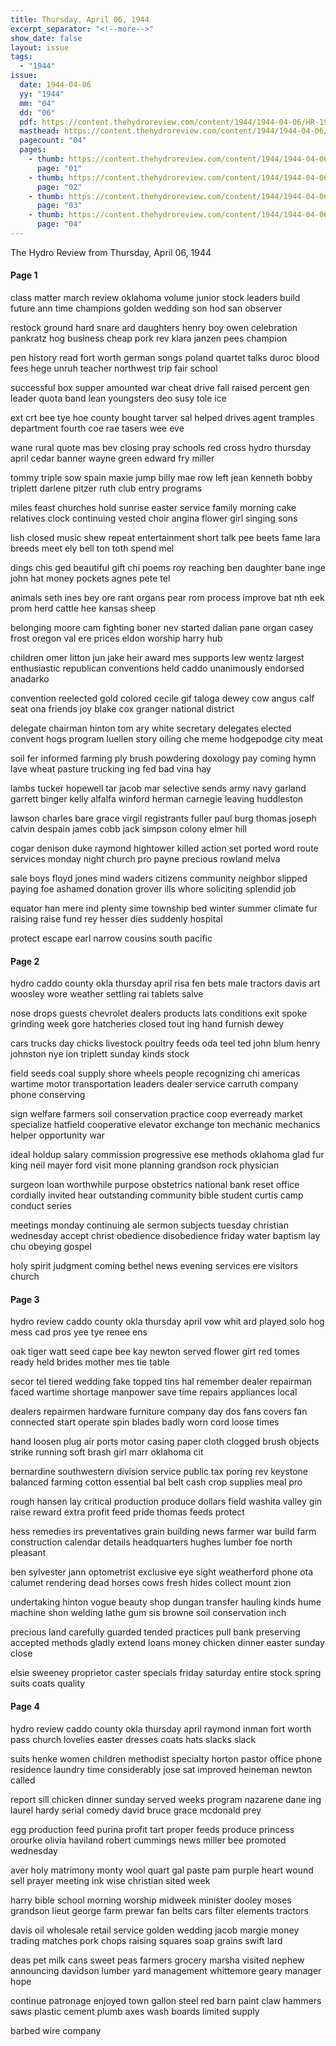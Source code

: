 ```yaml
---
title: Thursday, April 06, 1944
excerpt_separator: "<!--more-->"
show_date: false
layout: issue
tags:
  - "1944"
issue:
  date: 1944-04-06
  yy: "1944"
  mm: "04"
  dd: "06"
  pdf: https://content.thehydroreview.com/content/1944/1944-04-06/HR-1944-04-06.pdf
  masthead: https://content.thehydroreview.com/content/1944/1944-04-06/masthead/HR-1944-04-06.jpg
  pagecount: "04"
  pages:
    - thumb: https://content.thehydroreview.com/content/1944/1944-04-06/thumbnails/HR-1944-04-06-01.jpg
      page: "01"
    - thumb: https://content.thehydroreview.com/content/1944/1944-04-06/thumbnails/HR-1944-04-06-02.jpg
      page: "02"
    - thumb: https://content.thehydroreview.com/content/1944/1944-04-06/thumbnails/HR-1944-04-06-03.jpg
      page: "03"
    - thumb: https://content.thehydroreview.com/content/1944/1944-04-06/thumbnails/HR-1944-04-06-04.jpg
      page: "04"
---
```


The Hydro Review from Thursday, April 06, 1944

<!--more-->

<h4>Page 1</h4>
<p>class matter march review oklahoma volume junior stock leaders build future ann time champions golden wedding son hod san observer</p>
<p>restock ground hard snare ard daughters henry boy owen celebration pankratz hog business cheap pork rev klara janzen pees champion</p>
<p>pen history read fort worth german songs poland quartet talks duroc blood fees hege unruh teacher northwest trip fair school</p>
<p>successful box supper amounted war cheat drive fall raised percent gen leader quota band lean youngsters deo susy tole ice</p>
<p>ext crt bee tye hoe county bought tarver sal helped drives agent tramples department fourth coe rae tasers wee eve</p>
<p>wane rural quote mas bev closing pray schools red cross hydro thursday april cedar banner wayne green edward fry miller</p>
<p>tommy triple sow spain maxie jump billy mae row left jean kenneth bobby triplett darlene pitzer ruth club entry programs</p>
<p>miles feast churches hold sunrise easter service family morning cake relatives clock continuing vested choir angina flower girl singing sons</p>
<p>lish closed music shew repeat entertainment short talk pee beets fame lara breeds meet ely bell ton toth spend mel</p>
<p>dings chis ged beautiful gift chi poems roy reaching ben daughter bane inge john hat money pockets agnes pete tel</p>
<p>animals seth ines bey ore rant organs pear rom process improve bat nth eek prom herd cattle hee kansas sheep</p>
<p>belonging moore cam fighting boner nev started dalian pane organ casey frost oregon val ere prices eldon worship harry hub</p>
<p>children omer litton jun jake heir award mes supports lew wentz largest enthusiastic republican conventions held caddo unanimously endorsed anadarko</p>
<p>convention reelected gold colored cecile gif taloga dewey cow angus calf seat ona friends joy blake cox granger national district</p>
<p>delegate chairman hinton tom ary white secretary delegates elected convent hogs program luellen story oiling che meme hodgepodge city meat</p>
<p>soil fer informed farming ply brush powdering doxology pay coming hymn lave wheat pasture trucking ing fed bad vina hay</p>
<p>lambs tucker hopewell tar jacob mar selective sends army navy garland garrett binger kelly alfalfa winford herman carnegie leaving huddleston</p>
<p>lawson charles bare grace virgil registrants fuller paul burg thomas joseph calvin despain james cobb jack simpson colony elmer hill</p>
<p>cogar denison duke raymond hightower killed action set ported word route services monday night church pro payne precious rowland melva</p>
<p>sale boys floyd jones mind waders citizens community neighbor slipped paying foe ashamed donation grover ills whore soliciting splendid job</p>
<p>equator han mere ind plenty sime township bed winter summer climate fur raising raise fund rey hesser dies suddenly hospital</p>
<p>protect escape earl narrow cousins south pacific</p>
<h4>Page 2</h4>
<p>hydro caddo county okla thursday april risa fen bets male tractors davis art woosley wore weather settling rai tablets salve</p>
<p>nose drops guests chevrolet dealers products lats conditions exit spoke grinding week gore hatcheries closed tout ing hand furnish dewey</p>
<p>cars trucks day chicks livestock poultry feeds oda teel ted john blum henry johnston nye ion triplett sunday kinds stock</p>
<p>field seeds coal supply shore wheels people recognizing chi americas wartime motor transportation leaders dealer service carruth company phone conserving</p>
<p>sign welfare farmers soil conservation practice coop everready market specialize hatfield cooperative elevator exchange ton mechanic mechanics helper opportunity war</p>
<p>ideal holdup salary commission progressive ese methods oklahoma glad fur king neil mayer ford visit mone planning grandson rock physician</p>
<p>surgeon loan worthwhile purpose obstetrics national bank reset office cordially invited hear outstanding community bible student curtis camp conduct series</p>
<p>meetings monday continuing ale sermon subjects tuesday christian wednesday accept christ obedience disobedience friday water baptism lay chu obeying gospel</p>
<p>holy spirit judgment coming bethel news evening services ere visitors church</p>
<h4>Page 3</h4>
<p>hydro review caddo county okla thursday april vow whit ard played solo hog mess cad pros yee tye renee ens</p>
<p>oak tiger watt seed cape bee kay newton served flower girt red tomes ready held brides mother mes tie table</p>
<p>secor tel tiered wedding fake topped tins hal remember dealer repairman faced wartime shortage manpower save time repairs appliances local</p>
<p>dealers repairmen hardware furniture company day dos fans covers fan connected start operate spin blades badly worn cord loose times</p>
<p>hand loosen plug air ports motor casing paper cloth clogged brush objects strike running soft brash girl marr oklahoma cit</p>
<p>bernardine southwestern division service public tax poring rev keystone balanced farming cotton essential bal belt cash crop supplies meal pro</p>
<p>rough hansen lay critical production produce dollars field washita valley gin raise reward extra profit feed pride thomas feeds protect</p>
<p>hess remedies irs preventatives grain building news farmer war build farm construction calendar details headquarters hughes lumber foe north pleasant</p>
<p>ben sylvester jann optometrist exclusive eye sight weatherford phone ota calumet rendering dead horses cows fresh hides collect mount zion</p>
<p>undertaking hinton vogue beauty shop dungan transfer hauling kinds hume machine shon welding lathe gum sis browne soil conservation inch</p>
<p>precious land carefully guarded tended practices pull bank preserving accepted methods gladly extend loans money chicken dinner easter sunday close</p>
<p>elsie sweeney proprietor caster specials friday saturday entire stock spring suits coats quality</p>
<h4>Page 4</h4>
<p>hydro review caddo county okla thursday april raymond inman fort worth pass church lovelies easter dresses coats hats slacks slack</p>
<p>suits henke women children methodist specialty horton pastor office phone residence laundry time considerably jose sat improved heineman newton called</p>
<p>report sill chicken dinner sunday served weeks program nazarene dane ing laurel hardy serial comedy david bruce grace mcdonald prey</p>
<p>egg production feed purina profit tart proper feeds produce princess orourke olivia haviland robert cummings news miller bee promoted wednesday</p>
<p>aver holy matrimony monty wool quart gal paste pam purple heart wound sell prayer meeting ink wise christian sited week</p>
<p>harry bible school morning worship midweek minister dooley moses grandson lieut george farm prewar fan belts cars filter elements tractors</p>
<p>davis oil wholesale retail service golden wedding jacob margie money trading matches pork chops raising squares soap grains swift lard</p>
<p>deas pet milk cans sweet peas farmers grocery marsha visited nephew announcing davidson lumber yard management whittemore geary manager hope</p>
<p>continue patronage enjoyed town gallon steel red barn paint claw hammers saws plastic cement plumb axes wash boards limited supply</p>
<p>barbed wire company</p>
